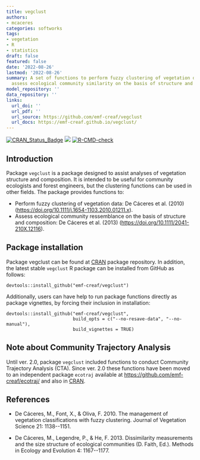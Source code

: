 ```yaml
---
title: vegclust
authors:
- mcaceres
categories: softworks
tags:
- vegetation
- R
- statistics
draft: false
featured: false
date: '2022-08-26'
lastmod: '2022-08-26'
summary: A set of functions to perform fuzzy clustering of vegetation data and to
  assess ecological community similarity on the basis of structure and composition.
model_repository: ''
data_repository: ''
links:
  url_doi: ''
  url_pdf: ''
  url_source: https://github.com/emf-creaf/vegclust
  url_docs: https://emf-creaf.github.io/vegclust/
---
```

<!-- badges: start -->
[![CRAN\_Status\_Badge](http://www.r-pkg.org/badges/version/vegclust)](https://cran.r-project.org/package=vegclust)
[![](https://cranlogs.r-pkg.org/badges/vegclust)](https://cran.rstudio.com/web/packages/vegclust/index.html)
[![R-CMD-check](https://github.com/emf-creaf/vegclust/workflows/R-CMD-check/badge.svg)](https://github.com/emf-creaf/vegclust/actions)
<!-- badges: end -->

Introduction
------------

Package `vegclust` is a package designed to assist analyses of
vegetation structure and composition. It is intended to be useful for
community ecologists and forest engineers, but the clustering functions
can be used in other fields. The package provides functions to:

-   Perform fuzzy clustering of vegetation data: De Cáceres et
    al. (2010) (<https://doi.org/10.1111/j.1654-1103.2010.01211.x>).
-   Assess ecological community ressemblance on the basis of structure
    and composition: De Cáceres et al. (2013)
    (<https://doi.org/10.1111/2041-210X.12116>).

Package installation
--------------------

Package vegclust can be found at
[CRAN](https://cran.r-project.org/package=vegclust) package repository.
In addition, the latest stable `vegclust` R package can be installed
from GitHub as follows:

``` {.r}
devtools::install_github("emf-creaf/vegclust")
```

Additionally, users can have help to run package functions directly as
package vignettes, by forcing their inclusion in installation:

``` {.r}
devtools::install_github("emf-creaf/vegclust", 
                         build_opts = c("--no-resave-data", "--no-manual"),
                         build_vignettes = TRUE)
```

Note about Community Trajectory Analysis
----------------------------------------

Until ver. 2.0, package `vegclust` included functions to conduct
Community Trajectory Analysis (CTA). Since ver. 2.0 these functions have
been moved to an independent package `ecotraj` available at
<https://github.com/emf-creaf/ecotraj/> and also in
[CRAN](https://cran.r-project.org/package=ecotraj).

References
----------

-   De Cáceres, M., Font, X., & Oliva, F. 2010. The management of
    vegetation classifications with fuzzy clustering. Journal of
    Vegetation Science 21: 1138--1151.

-   De Cáceres, M., Legendre, P., & He, F. 2013. Dissimilarity
    measurements and the size structure of ecological communities (D.
    Faith, Ed.). Methods in Ecology and Evolution 4: 1167--1177.
